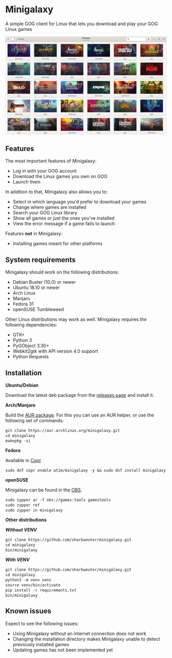 # Minigalaxy

A simple GOG client for Linux that lets you download and play your GOG Linux games

![screenshot](screenshot.png?raw=true)

## Features

The most important features of Minigalaxy:

- Log in with your GOG account
- Download the Linux games you own on GOG
- Launch them

In addition to that, Minigalaxy also allows you to:

- Select in which language you'd prefer to download your games
- Change where games are installed
- Search your GOG Linux library
- Show all games or just the ones you've installed
- View the error message if a game fails to launch

Features **not** in Minigalaxy:

- Installing games meant for other platforms

## System requirements

Minigalaxy should work on the following distributions:

- Debian Buster (10.0) or newer
- Ubuntu 18.10 or newer
- Arch Linux
- Manjaro
- Fedora 31
- openSUSE Tumbleweed

Other Linux distributions may work as well. Minigalaxy requires the following dependencies:

- GTK+
- Python 3
- PyGObject 3.30+
- Webkit2gtk with API version 4.0 support
- Python Requests


## Installation

**Ubuntu/Debian**

Download the latest deb package from the [releases page](https://github.com/sharkwouter/minigalaxy/releases) and install it.

**Arch/Manjaro**

Build the [AUR package](https://aur.archlinux.org/packages/minigalaxy). For this you can use an AUR helper, or use the following set of commands:

```shell script
git clone https://aur.archlinux.org/minigalaxy.git
cd minigalaxy
makepkg -si
```

**Fedora**

Available in [Copr](https://copr.fedorainfracloud.org/coprs/atim/minigalaxy/)

```shell script
sudo dnf copr enable atim/minigalaxy -y && sudo dnf install minigalaxy
```

**openSUSE**

Minigalaxy can be found in the [OBS](https://build.opensuse.org/package/show/games:tools/minigalaxy).
```shell script
sudo zypper ar -f obs://games:tools gamestools
sudo zypper ref
sudo zypper in minigalaxy
```

**Other distributions**

***Without VENV***
```shell script
git clone https://github.com/sharkwouter/minigalaxy.git
cd minigalaxy
bin/minigalaxy
```

***With VENV***
```shell script
git clone https://github.com/sharkwouter/minigalaxy.git
cd minigalaxy
python3 -m venv venv
source venv/bin/activate
pip install -r requirements.txt
bin/minigalaxy
```

## Known issues

Expect to see the following issues:

* Using Minigalaxy without an internet connection does not work
* Changing the installation directory makes Minigalaxy unable to detect previously installed games
* Updating games has not been implemented yet
